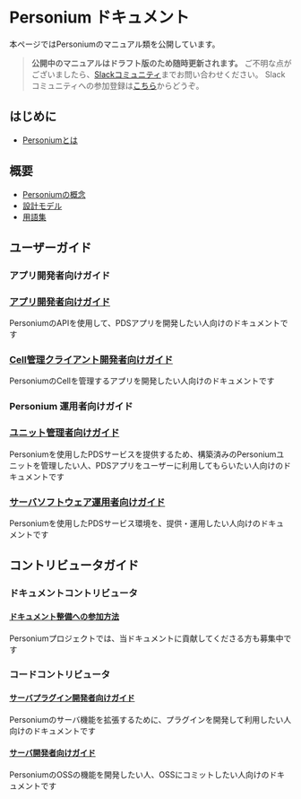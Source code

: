 #  Personium ドキュメント

本ページではPersoniumのマニュアル類を公開しています。
> __公開中のマニュアルはドラフト版のため随時更新されます。__
ご不明な点がございましたら、[Slackコミュニティ](https://personium-io.slack.com/)までお問い合わせください。
Slackコミュニティへの参加登録は[こちら](https://goo.gl/forms/ODgVX6eMkRDtReLg1)からどうぞ。

## はじめに
* [Personiumとは](./overview/001_Introduction.html)

## 概要
* [Personiumの概念](./user_guide/001_Personium_Concepts.html)
* [設計モデル](./user_guide/005_Model_construction.html)
* [用語集](./user_guide/008_Glossary.html)

## ユーザーガイド  
### アプリ開発者向けガイド  
### [アプリ開発者向けガイド](./app-developer/index.html)  
PersoniumのAPIを使用して、PDSアプリを開発したい人向けのドキュメントです

### [Cell管理クライアント開発者向けガイド](./cell-client-developer/index.html)  
PersoniumのCellを管理するアプリを開発したい人向けのドキュメントです

### Personium 運用者向けガイド
### [ユニット管理者向けガイド](./unit-administrator/index.html)
Personiumを使用したPDSサービスを提供するため、構築済みのPersoniumユニットを管理したい人、PDSアプリをユーザーに利用してもらいたい人向けのドキュメントです

### [サーバソフトウェア運用者向けガイド](./server-operator/index.html)
Personiumを使用したPDSサービス環境を、提供・運用したい人向けのドキュメントです

## コントリビュータガイド  
### ドキュメントコントリビュータ  
#### [ドキュメント整備への参加方法](./document-writer/index.html)  
Personiumプロジェクトでは、当ドキュメントに貢献してくださる方も募集中です
  
### コードコントリビュータ  
#### [サーバプラグイン開発者向けガイド](./plugin-developer/index.html)
Personiumのサーバ機能を拡張するために、プラグインを開発して利用したい人向けのドキュメントです

#### [サーバ開発者向けガイド](./software-developer/index.html)
PersoniumのOSSの機能を開発したい人、OSSにコミットしたい人向けのドキュメントです
